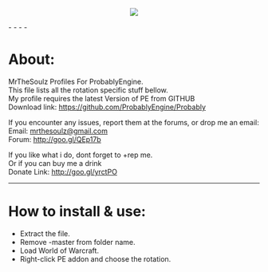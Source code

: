 <p align="center">
  <img src="http://s27.postimg.org/8s85mljbn/splash.png"/>
</p>
- - - -

About:  
============================
MrTheSoulz Profiles For ProbablyEngine.  
This file lists all the rotation specific stuff bellow.  
My profile requires the latest Version of PE from GITHUB  
Download link: https://github.com/ProbablyEngine/Probably  
  
If you encounter any issues, report them at the forums, or drop me an email:  
Email: mrthesoulz@gmail.com  
Forum: http://goo.gl/QEp17b  
  
If you like what i do, dont forget to +rep me.  
Or if you can buy me a drink  
Donate Link: http://goo.gl/yrctPO  
  
---------------------------------------------------------------
How to install & use:  
============================
* Extract the file.  
* Remove -master from folder name.  
* Load World of Warcraft.  
* Right-click PE addon and choose the rotation.
